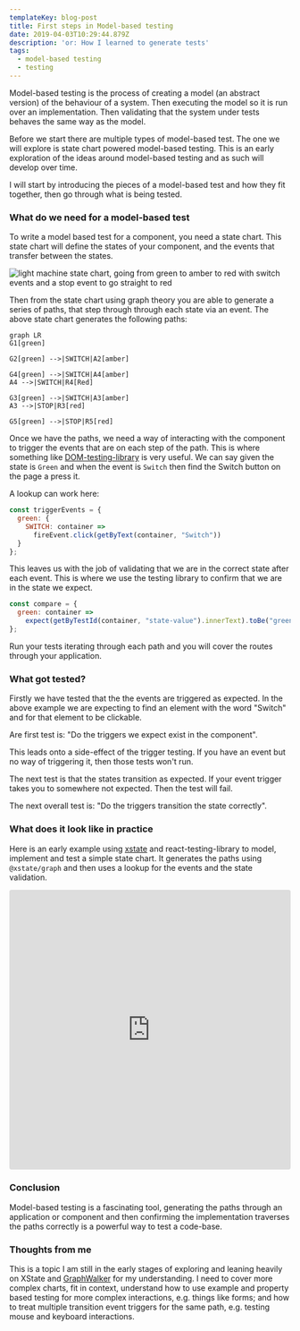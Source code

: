 ```yaml
---
templateKey: blog-post
title: First steps in Model-based testing
date: 2019-04-03T10:29:44.879Z
description: 'or: How I learned to generate tests'
tags:
  - model-based testing
  - testing
---
```

Model-based testing is the process of creating a model (an abstract version) of the behaviour of a system. Then executing the model so it is run over an implementation. Then validating that the system under tests behaves the same way as the model.

Before we start there are multiple types of model-based test. The one we will explore is state chart powered model-based testing. This is an early exploration of the ideas around model-based testing and as such will develop over time.

I will start by introducing the pieces of a model-based test and how they fit together, then go through what is being tested.

### What do we need for a model-based test

To write a model based test for a component, you need a state chart. This state chart will define the states of your component, and the events that transfer between the states.  

![light machine state chart, going from green to amber to red with switch events and a stop event to go straight to red](https://res.cloudinary.com/lazydayed/image/upload/v1554714019/Devtings/light-machine.png "Light state chart")

Then from the state chart using graph theory you are able to generate a series of paths, that step through through each state via an event. The above state chart generates the following paths:

```mermaid
graph LR
G1[green]

G2[green] -->|SWITCH|A2[amber]

G4[green] -->|SWITCH|A4[amber]
A4 -->|SWITCH|R4[Red]

G3[green] -->|SWITCH|A3[amber]
A3 -->|STOP|R3[red]

G5[green] -->|STOP|R5[red]

```

Once we have the paths, we need a way of interacting with the component to trigger the events that are on each step of the path. This is where something like [DOM-testing-library](https://testing-library.com/) is very useful. We can say given the state is `Green` and when the event is `Switch` then find the Switch button on the page a press it. 

A lookup can work here:

```js
const triggerEvents = {
  green: {
    SWITCH: container => 
      fireEvent.click(getByText(container, "Switch"))
  }
};
```

This leaves us with the job of validating that we are in the correct state after each event. This is where we use the testing library to confirm that we are in the state we expect.

```js
const compare = {
  green: container => 
    expect(getByTestId(container, "state-value").innerText).toBe("green");
};
```

Run your tests iterating through each path and you will cover the routes through your application.

### What got tested?

Firstly we have tested that the the events are triggered as expected. In the above example we are expecting to find an element with the word "Switch" and for that element to be clickable.

Are first test is: "Do the triggers we expect exist in the component".

This leads onto a side-effect of the trigger testing. If you have an event but no way of triggering it, then those tests won't run.

The next test is that the states transition as expected. If your event trigger takes you to somewhere not expected. Then the test will fail.

The next overall test is: "Do the triggers transition the state correctly".

### What does it look like in practice

Here is an early example using [xstate](https://xstate.js.org/) and react-testing-library to model, implement and test a simple state chart. It generates the paths using `@xstate/graph` and then uses a lookup for the events and the state validation.

<iframe src="https://codesandbox.io/embed/v0o9xv4n67?fontsize=14" title="xstate model-based testing" style="width:100%; height:500px; border:0; border-radius: 4px; overflow:hidden;" sandbox="allow-modals allow-forms allow-popups allow-scripts allow-same-origin"></iframe>

### Conclusion

Model-based testing is a fascinating tool, generating the paths through an application or component and then confirming the implementation traverses the paths correctly is a powerful way to test a code-base.  

### Thoughts from me

This is a topic I am still in the early stages of exploring and leaning heavily on XState and [GraphWalker](http://graphwalker.github.io) for my understanding. I need to cover more complex charts, fit in context, understand how to use example and property based testing for more complex interactions, e.g. things like forms; and how to treat multiple transition event triggers for the same path, e.g. testing mouse and keyboard interactions.  
 

